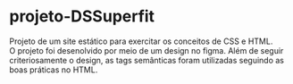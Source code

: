 # projeto-DSSuperfit
Projeto de um site estático para exercitar os conceitos de CSS e HTML. <br>
O projeto foi desenolvido por meio de um design no figma. Além de seguir criteriosamente o design, as tags semânticas foram utilizadas seguindo as boas práticas no HTML.
